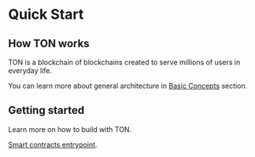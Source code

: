 
# Quick Start

## How TON works

TON is a blockchain of blockchains created to serve millions of users in everyday life.

You can learn more about general architecture in [Basic Concepts](learn/overviews/TON_blockchain_overview.md) section.

## Getting started

Learn more on how to build with TON.

[Smart contracts entrypoint](develop/smart-contracts/).
